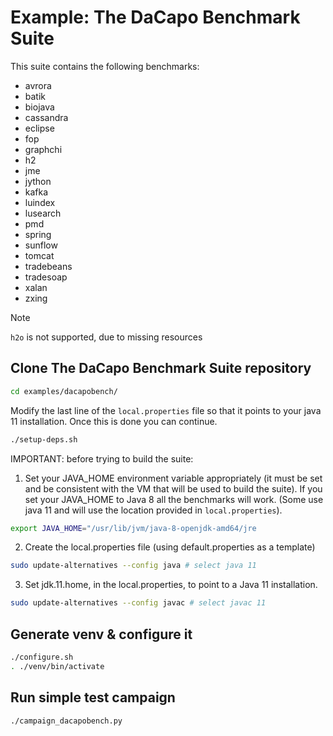 # Example: The DaCapo Benchmark Suite

This suite contains the following benchmarks:

- avrora
- batik
- biojava
- cassandra
- eclipse
- fop
- graphchi
- h2
- jme
- jython
- kafka
- luindex
- lusearch
- pmd
- spring
- sunflow
- tomcat
- tradebeans
- tradesoap
- xalan
- zxing

> [!NOTE]
> `h2o` is not supported, due to missing resources

## Clone The DaCapo Benchmark Suite repository

```bash
cd examples/dacapobench/
```
Modify the last line of the `local.properties` file so that it points to your java 11 installation.
Once this is done you can continue.

```bash
./setup-deps.sh
```

IMPORTANT: before trying to build the suite:

1. Set your JAVA_HOME environment variable appropriately (it must be set and be consistent with the VM that will be used to build the suite).
If you set your JAVA_HOME to Java 8 all the benchmarks will work. (Some use java 11 and will use the location provided in `local.properties`).
```bash
export JAVA_HOME="/usr/lib/jvm/java-8-openjdk-amd64/jre 
```
2. Create the local.properties file (using default.properties as a template)
```bash
sudo update-alternatives --config java # select java 11
```
3. Set jdk.11.home, in the local.properties, to point to a Java 11 installation.
```bash
sudo update-alternatives --config javac # select javac 11
```

## Generate venv & configure it

```bash
./configure.sh
. ./venv/bin/activate
```

## Run simple test campaign

```bash
./campaign_dacapobench.py
```

